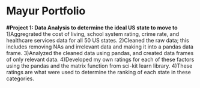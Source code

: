 # Mayur Portfolio

**#Project 1: Data Analysis to determine the ideal US state to move to**
1)Aggregrated the cost of living, school system rating, crime rate, and healthcare services data for all 50 US states.
2)Cleaned the raw data; this includes removing NAs and irrelevant data and making it into a pandas data frame.
3)Analyzed the cleaned data using pandas, and created data frames of only relevant data.
4)Developed my own ratings for each of these factors using the pandas and the matrix function from sci-kit learn library.
4)These ratings are what were used to determine the ranking of each state in these categories.


